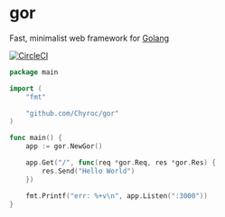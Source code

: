 # gor
Fast, minimalist web framework for [Golang](https://golang.org/)

[![CircleCI](https://circleci.com/gh/Chyroc/gor/tree/master.svg?style=svg&circle-token=5cf109814e08b0d6eee1b4ba4a6e8b2a5c792c84)](https://circleci.com/gh/Chyroc/gor/tree/master)

```go
package main

import (
	"fmt"

	"github.com/Chyroc/gor"
)

func main() {
	app := gor.NewGor()

	app.Get("/", func(req *gor.Req, res *gor.Res) {
		res.Send("Hello World")
	})

	fmt.Printf("err: %+v\n", app.Listen(":3000"))
}
```
